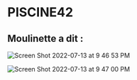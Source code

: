 # PISCINE42

## Moulinette a dit :
![Screen Shot 2022-07-13 at 9 46 53 PM](https://user-images.githubusercontent.com/77756115/178818985-500e6a63-edbe-4f07-a60a-2c0fda67b0c0.png)


![Screen Shot 2022-07-13 at 9 47 00 PM](https://user-images.githubusercontent.com/77756115/178818994-848d9584-2754-4d1b-a4be-f339d462149d.png)
